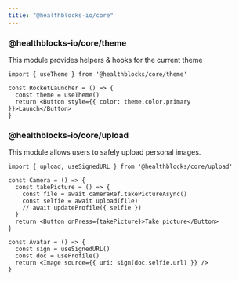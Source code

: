 ```yaml
---
title: "@healthblocks-io/core"
---
```



### @healthblocks-io/core/theme

This module provides helpers & hooks for the current theme

```tsx
import { useTheme } from '@healthblocks/core/theme'

const RocketLauncher = () => {
  const theme = useTheme()
  return <Button style={{ color: theme.color.primary }}>Launch</Button>
}
```

### @healthblocks-io/core/upload

This module allows users to safely upload personal images.

```tsx
import { upload, useSignedURL } from '@healthblocks/core/upload'

const Camera = () => {
  const takePicture = () => {
    const file = await cameraRef.takePictureAsync()
    const selfie = await upload(file)
    // await updateProfile({ selfie })
  }
  return <Button onPress={takePicture}>Take picture</Button>
}

const Avatar = () => {
  const sign = useSignedURL()
  const doc = useProfile()
  return <Image source={{ uri: sign(doc.selfie.url) }} />
}
```
